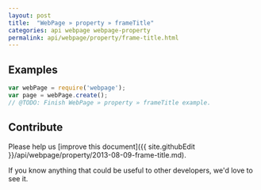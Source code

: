```yaml
---
layout: post
title:  "WebPage » property » frameTitle"
categories: api webpage webpage-property
permalink: api/webpage/property/frame-title.html
---
```


## Examples

```javascript
var webPage = require('webpage');
var page = webPage.create();
// @TODO: Finish WebPage » property » frameTitle example.
```

## Contribute

Please help us [improve this document]({{ site.githubEdit }}/api/webpage/property/2013-08-09-frame-title.md).

If you know anything that could be useful to other developers, we'd love to see it.


